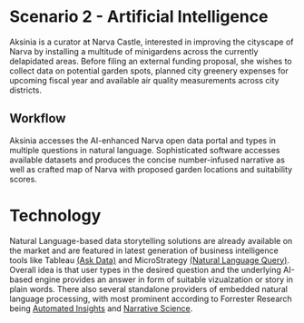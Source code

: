 # Scenario 2 - Artificial Intelligence

Aksinia is a curator at Narva Castle, interested in improving the cityscape of Narva by installing a multitude of minigardens across the currently delapidated areas. Before filing an external funding proposal, she wishes to collect data on potential garden spots, planned city greenery expenses for upcoming fiscal year and available air quality measurements across city districts. 

## Workflow

Aksinia accesses the AI-enhanced Narva open data portal and types in multiple questions in natural language. Sophisticated software accesses available datasets and produces the concise number-infused narrative as well as crafted map of Narva with proposed garden locations and suitability scores. 


# Technology
 
Natural Language-based data storytelling solutions are already available on the market and are featured in latest generation of business intelligence tools like Tableau [(Ask Data)](https://www.tableau.com/products/new-features/ask-data) and MicroStrategy [(Natural Language Query)](https://community.microstrategy.com/s/article/Natural-Language-Query-in-A-Nutshell-MicroStrategy-11-0?language=en_US). Overall idea is that user types in the desired question and the underlying AI-based engine provides an answer in form of suitable vizualzation or story in plain words. There also several standalone providers of embedded natural language processing, with most prominent according to Forrester Research being [Automated Insights](https://automatedinsights.com/natural-language-generation/) and [Narrative Science](https://narrativescience.com/). 



